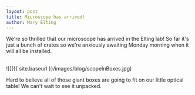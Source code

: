 ```yaml
---
layout: post
title: Microscope has arrived!
author: Mary Elting
---
```


We're so thrilled that our microscope has arrived in the Elting lab! So far it's just a bunch of crates so we're anxiously awaiting Monday morning when it will all be installed.

<br>
<div style="max-width: 600px;">
	![]({{ site.baseurl }}/images/blog/scopeInBoxes.jpg)
</div>

Hard to believe all of those giant boxes are going to fit on our little optical table! We can't wait to see it unpacked.